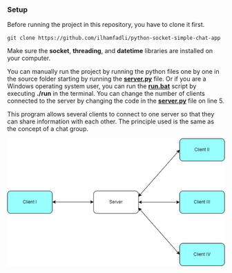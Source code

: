 ### Setup
Before running the project in this repository, you have to clone it first.

    git clone https://github.com/ilhamfadli/python-socket-simple-chat-app

Make sure the **socket**, **threading**, and **datetime** libraries are installed on your computer.

You can manually run the project by running the python files one by one in the source folder starting by running the **[server.py](https://github.com/ilhamfadli/python-socket-simple-chat-app/blob/main/source/server.py)** file. Or if you are a Windows operating system user, you can run the **[run.bat](https://github.com/ilhamfadli/python-socket-simple-chat-app/blob/main/run.bat)** script by executing **./run** in the terminal. You can change the number of clients connected to the server by changing the code in the **[server.py](https://github.com/ilhamfadli/python-socket-simple-chat-app/blob/main/source/server.py)** file on line 5.

This program allows several clients to connect to one server so that they can share information with each other. The principle used is the same as the concept of a chat group.

![Diagram](https://github.com/ilhamfadli/python-socket-simple-chat-app/blob/main/image/diagram.jpg)